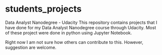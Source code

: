 # students_projects
Data Analyst Nanodegree - Udacity
This repository contains projects that I have done for my Data Analyst Nanodegree course through Udacity.
Most of these project were done in python using Jupyter Notebook.

Right now I am not sure how others can contribute to this.
However, suggestion are welcome.
